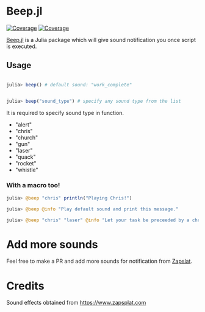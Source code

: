 # Beep.jl

[![Coverage](https://codecov.io/gh/arubhardwaj/Beep.jl/branch/master/graph/badge.svg)](https://codecov.io/gh/arubhardwaj/Beep.jl)
[![Coverage](https://coveralls.io/repos/github/arubhardwaj/Beep.jl/badge.svg?branch=master)](https://coveralls.io/github/arubhardwaj/Beep.jl?branch=master)


[Beep.jl](https://github.com/arubhardwaj/Beep.jl) is a Julia package which will give sound notification you once script is executed. 

## Usage
```julia

julia> beep() # default sound: "work_complete"


julia> beep("sound_type") # specify any sound type from the list

```

It is required to specify sound type in function.

-    "alert" 
-    "chris"
-    "church" 
-    "gun" 
-    "laser" 
-    "quack" 
-    "rocket" 
-    "whistle"


### With a macro too!

```julia
julia> @beep "chris" println("Playing Chris!")

julia> @beep @info "Play default sound and print this message."

julia> @beep "chris" "laser" @info "Let your task be preceeded by a chris beep and followed by a laser. Who wouldn't want that!"
```

# Add more sounds

Feel free to make a PR and add more sounds for notification from [Zapslat](https://www.zapsplat.com/).


# Credits

Sound effects obtained from https://www.zapsplat.com
